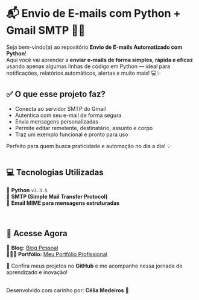 # 📬 Envio de E-mails com Python + Gmail SMTP 🚀📧

Seja bem-vindo(a) ao repositório **Envio de E-mails Automatizado com Python**!  
Aqui você vai aprender a **enviar e-mails de forma simples, rápida e eficaz** usando apenas algumas linhas de código em Python — ideal para notificações, relatórios automáticos, alertas e muito mais! 💻✨
<br>

## ✅ O que esse projeto faz?

- Conecta ao servidor SMTP do Gmail
- Autentica com seu e-mail de forma segura
- Envia mensagens personalizadas
- Permite editar remetente, destinatário, assunto e corpo
- Traz um exemplo funcional e pronto para uso

Perfeito para quem busca praticidade e automação no dia a dia! 💡  
<br>

## 💻 Tecnologias Utilizadas

🐍 **Python** `v3.3.5` <br>
📡 **SMTP (Simple Mail Transfer Protocol)**  
📧 **Email MIME para mensagens estruturadas**

<br>

## 🔗 Acesse Agora

📢 **Blog:** [Blog Pessoal](https://tiexperient-blog.netlify.app/)  
👩🏼‍💻 **Portfólio:** [Meu Portfólio Profissional](https://ti-experient.netlify.app/)

📌 Confira meus projetos no **GitHub** e me acompanhe nessa jornada de aprendizado e inovação!  
<br>

Desenvolvido com carinho por: **Célia Medeiros** 💛

